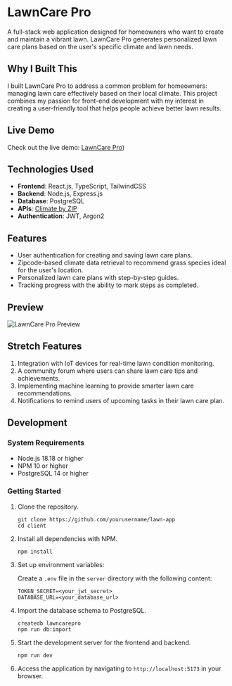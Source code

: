 # LawnCare Pro

A full-stack web application designed for homeowners who want to create and maintain a vibrant lawn. LawnCare Pro generates personalized lawn care plans based on the user's specific climate and lawn needs.

## Why I Built This

I built LawnCare Pro to address a common problem for homeowners: managing lawn care effectively based on their local climate. This project combines my passion for front-end development with my interest in creating a user-friendly tool that helps people achieve better lawn results.

## Live Demo

Check out the live demo: [LawnCare Pro](http://ec2-18-215-127-121.compute-1.amazonaws.com/))

## Technologies Used

- **Frontend**: React.js, TypeScript, TailwindCSS
- **Backend**: Node.js, Express.js
- **Database**: PostgreSQL
- **APIs**: [Climate by ZIP](https://rapidapi.com/aptitudeapps/api/climate-by-zip)
- **Authentication**: JWT, Argon2

## Features

- User authentication for creating and saving lawn care plans.
- Zipcode-based climate data retrieval to recommend grass species ideal for the user's location.
- Personalized lawn care plans with step-by-step guides.
- Tracking progress with the ability to mark steps as completed.

## Preview

![LawnCare Pro Preview](assets/gif7.gif)

## Stretch Features

1. Integration with IoT devices for real-time lawn condition monitoring.
2. A community forum where users can share lawn care tips and achievements.
3. Implementing machine learning to provide smarter lawn care recommendations.
4. Notifications to remind users of upcoming tasks in their lawn care plan.

## Development

### System Requirements

- Node.js 18.18 or higher
- NPM 10 or higher
- PostgreSQL 14 or higher

### Getting Started

1. Clone the repository.

    ```shell
    git clone https://github.com/yourusername/lawn-app
    cd client
    ```

2. Install all dependencies with NPM.

    ```shell
    npm install
    ```

3. Set up environment variables:

    Create a `.env` file in the `server` directory with the following content:

    ```
    TOKEN_SECRET=<your_jwt_secret>
    DATABASE_URL=<your_database_url>
    ```

4. Import the database schema to PostgreSQL.

    ```shell
    createdb lawncarepro
    npm run db:import
    ```

5. Start the development server for the frontend and backend.

    ```shell
    npm run dev
    ```

6. Access the application by navigating to `http://localhost:5173` in your browser.
